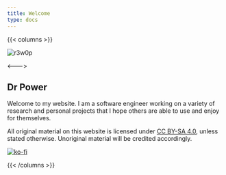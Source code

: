 ```yaml
---
title: Welcome
type: docs
---
```


{{< columns >}}

![r3w0p](/static/index/6.jpg)

<--->

## Dr Power

Welcome to my website. I am a software engineer working on a variety of research and personal projects that I hope others are able to use and enjoy for themselves.

All original material on this website is licensed under [CC BY-SA 4.0](https://creativecommons.org/licenses/by-sa/4.0/legalcode), unless stated otherwise.
Unoriginal material will be credited accordingly.

[![ko-fi](https://ko-fi.com/img/githubbutton_sm.svg)](https://ko-fi.com/r3w0p)

{{< /columns >}}
